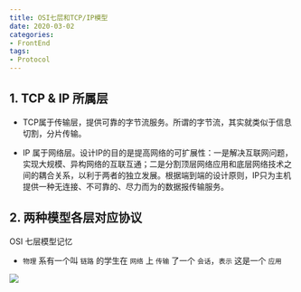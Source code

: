 ```yaml
---
title: OSI七层和TCP/IP模型
date: 2020-03-02
categories:
- FrontEnd
tags:
- Protocol
---
```


## 1. TCP & IP 所属层
+ TCP属于传输层，提供可靠的字节流服务。所谓的字节流，其实就类似于信息切割，分片传输。   

+ IP 属于网络层。设计IP的目的是提高网络的可扩展性：一是解决互联网问题，实现大规模、异构网络的互联互通；二是分割顶层网络应用和底层网络技术之间的耦合关系，以利于两者的独立发展。根据端到端的设计原则，IP只为主机提供一种无连接、不可靠的、尽力而为的数据报传输服务。

## 2. 两种模型各层对应协议
OSI 七层模型记忆

+ `物理` 系有一个叫 `链路` 的学生在 `网络` 上 `传输` 了一个 `会话`，`表示` 这是一个 `应用`

![](https://tva1.sinaimg.cn/large/007S8ZIlly1ghxa8c06n8j30r5093glt.jpg)


